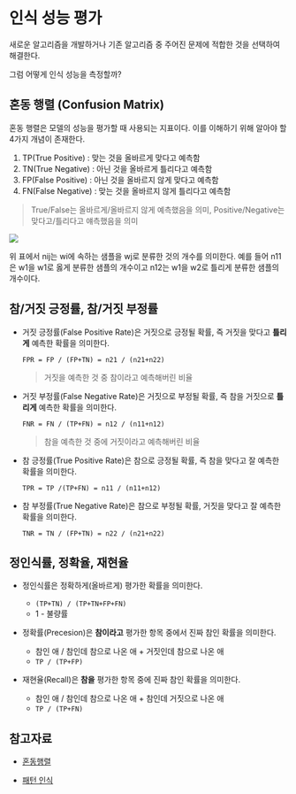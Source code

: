 # 인식 성능 평가

새로운 알고리즘을 개발하거나 기존 알고리즘 중 주어진 문제에 적합한 것을 선택하여 해결한다.

그럼 어떻게 인식 성능을 측정할까?

## 혼동 행렬 (Confusion Matrix)

혼동 행렬은 모델의 성능을 평가할 때 사용되는 지표이다. 이를 이해하기 위해 알아야 할 4가지 개념이 존재한다.

1. TP(True Positive) : 맞는 것을 올바르게 맞다고 예측함
2. TN(True Negative) : 아닌 것을 올바르게 틀리다고 예측함
3. FP(False Positive) : 아닌 것을 올바르지 않게 맞다고 예측함
4. FN(False Negative) : 맞는 것을 올바르지 않게 틀리다고 예측함

> True/False는 올바르게/올바르지 않게 예측했음을 의미, Positive/Negative는 맞다고/틀리다고 얘측했음을 의미

<img src="https://github-production-user-asset-6210df.s3.amazonaws.com/67703882/246885934-ae6bbb0d-3e8e-4e3f-8722-bc967f006ef8.png?X-Amz-Algorithm=AWS4-HMAC-SHA256&X-Amz-Credential=AKIAIWNJYAX4CSVEH53A%2F20230619%2Fus-east-1%2Fs3%2Faws4_request&X-Amz-Date=20230619T163009Z&X-Amz-Expires=300&X-Amz-Signature=0adefb254bbc45131482df026872b8729c32fdb3eb2131b27569fc9c030208bb&X-Amz-SignedHeaders=host&actor_id=67703882&key_id=0&repo_id=400976668" />

위 표에서 nij는 wi에 속하는 샘플을 wj로 분류한 것의 개수를 의미한다. 예를 들어 n11은 w1을 w1로 옳게 분류한 샘플의 개수이고 n12는 w1을 w2로 틀리게 분류한 샘플의 개수이다.

## 참/거짓 긍정률, 참/거짓 부정률

- 거짓 긍정률(False Positive Rate)은 거짓으로 긍정될 확률, 즉 거짓을 맞다고 **틀리게** 예측한 확률을 의미한다.

  ```
  FPR = FP / (FP+TN) = n21 / (n21+n22)
  ```

  > 거짓을 예측한 것 중 참이라고 예측해버린 비율

- 거짓 부정률(False Negative Rate)은 거짓으로 부정될 확률, 즉 참을 거짓으로 **틀리게** 예측한 확률을 의미한다.

  ```
  FNR = FN / (TP+FN) = n12 / (n11+n12)
  ```

  > 참을 예측한 것 중에 거짓이라고 예측해버린 비율

- 참 긍정률(True Positive Rate)은 참으로 긍정될 확률, 즉 참을 맞다고 잘 예측한 확률을 의미한다.

  ```
  TPR = TP /(TP+FN) = n11 / (n11+n12)
  ```

- 참 부정률(True Negative Rate)은 참으로 부정될 확률, 거짓을 맞다고 잘 예측한 확률을 의미한다.

  ```
  TNR = TN / (FP+TN) = n22 / (n21+n22)
  ```

## 정인식률, 정확율, 재현율

- 정인식률은 정확하게(올바르게) 평가한 확률을 의미한다.

  - `(TP+TN) / (TP+TN+FP+FN)`
  - 1 - 불량률

- 정확률(Precesion)은 **참이라고** 평가한 항목 중에서 진짜 참인 확률을 의미한다.
  - 참인 애 / 참인데 참으로 나온 애 + 거짓인데 참으로 나온 애
  - `TP / (TP+FP)`
- 재현율(Recall)은 **참을** 평가한 항목 중에 진짜 참인 확률을 의미한다.
  - 참인 애 / 참인데 참으로 나온 애 + 참인데 거짓으로 나온 애
  - `TP / (TP+FN)`

## 참고자료

- [혼동행렬](https://lebi.tistory.com/5)

- [패턴 인식](https://luv-n-interest.tistory.com/540)
